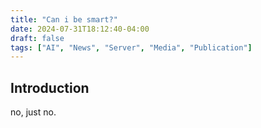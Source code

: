 ```yaml
---
title: "Can i be smart?"
date: 2024-07-31T18:12:40-04:00
draft: false
tags: ["AI", "News", "Server", "Media", "Publication"]
---
```


## Introduction
no, just no.
